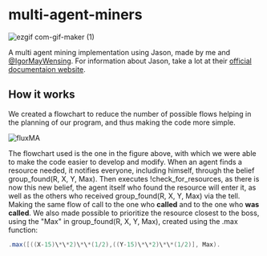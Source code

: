 # multi-agent-miners

![ezgif com-gif-maker (1)](https://user-images.githubusercontent.com/16853682/185815493-2ba8d86c-f653-4510-b302-8e97869c533d.gif)


A multi agent mining implementation using Jason, made by me and [@IgorMayWensing](https://github.com/IgorMayWensing). For information about Jason, take a lot at their [official documentaion website](http://jason.sourceforge.net/mini-tutorial/getting-started/).

## How it works
We created a flowchart to reduce the number of possible flows
helping in the planning of our program, and thus making the code more
simple.

![fluxMA](https://user-images.githubusercontent.com/16853682/185812865-626b5b31-93af-46a4-98e4-44637d157182.png)


The flowchart used is the one in the figure above, with which we were able to make the
code easier to develop and modify. When an agent finds a resource needed, it notifies everyone, including himself, through the belief group_found(R, X, Y, Max). Then executes !check_for_resources, as there is now this new belief, the agent itself who found the resource will enter it, as well as the others who received group_found(R, X, Y, Max) via the tell. Making the same flow of call to the one who **called** and to the one who **was called**. We also made possible to prioritize the resource closest to the boss, using the "Max" in group_found(R, X, Y, Max), created using the .max function:
```java
.max([((X-15)\*\*2)\*\*(1/2),((Y-15)\*\*2)\*\*(1/2)], Max).
```